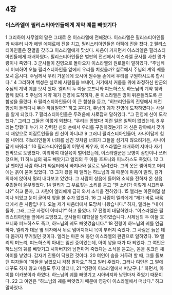 ## 4장
### 이스라엘이 필리스티아인들에게 계약 궤를 빼앗기다
1 그리하여 사무엘의 말은 그대로 온 이스라엘에 전해졌다. 이스라엘은 필리스티아인들과 싸우러 나가 에벤 에제르에 진을 치고, 필리스티아인들은 아펙에 진을 쳤다.
2 필리스티아인들은 전열을 갖추고 이스라엘에게 맞섰다. 싸움이 커지면서 이스라엘은 필리스티아인들에게 패배하였다. 필리스티아인들은 벌판의 전선에서 이스라엘 군사를 사천 명가량이나 죽였다.
3 군사들이 진영으로 돌아오자 이스라엘의 원로들이 말하였다. “주님께서 어찌하여 오늘 필리스티아인들 앞에서 우리를 치셨을까? 실로에서 주님의 계약 궤를 모셔 옵시다. 주님께서 우리 가운데에 오시어 원수들 손에서 우리를 구원하시도록 합시다.”
4 그리하여 백성은 실로에 사람들을 보내어, 거기에서 커룹들 위에 좌정하신 만군의 주님의 계약 궤를 모셔 왔다. 엘리의 두 아들 호프니와 피느하스도 하느님의 계약 궤와 함께 왔다.
5 주님의 계약 궤가 진영에 도착하자, 온 이스라엘은 땅이 뒤흔들리도록 큰 함성을 올렸다.
6 필리스티아인들이 이 큰 함성을 듣고, “히브리인들의 진영에서 저런 함성이 들리다니 무슨 까닭일까?” 하고 묻다가, 주님의 궤가 진영에 도착하였다는 사실을 알게 되었다.
7 필리스티아인들은 두려움에 사로잡혀 말하였다. “그 진영에 신이 도착했다.” 그리고 그들은 이렇게 외쳤다. “우리는 망했다! 이런 일은 일찍이 없었는데.
8 우리는 망했다! 누가 저 강력한 신의 손에서 우리를 구원하겠는가? 저 신은 광야에서 갖가지 재앙으로 이집트인들을 친 신이 아니냐!
9 그러니 필리스티아인들아, 사나이답게 힘을 내어라. 히브리인들이 너희를 섬긴 것처럼 너희가 그들을 섬기지 않으려거든, 사나이답게 싸워라.”
10 필리스티아인들이 이렇게 싸우자, 이스라엘은 패배하여 저마다 자기 천막으로 도망쳤다. 이리하여 대살육이 벌어졌는데, 이스라엘군은 보병이 삼만이나 쓰러졌으며,
11 하느님의 궤도 빼앗기고 엘리의 두 아들 호프니와 피느하스도 죽었다.
12 그날 벤야민 사람 하나가 싸움터에서 빠져나와 실로로 달려왔다. 그의 옷은 찢어지고 머리에는 흙이 묻어 있었다.
13 그가 왔을 때 엘리는 하느님의 궤 때문에 마음이 떨려, 길가 의자에 앉아서 멀리 내다보고 있었다. 그 사람이 성읍에 들어와 소식을 전하자 온 성읍 주민들이 울부짖었다.
14 엘리가 그 부르짖는 소리를 듣고 “웬 소리가 이렇게 시끄러우냐?” 하고 묻자, 그 사람이 엘리에게 급히 와서 소식을 전하였다.
15 엘리는 아흔여덟 살이나 되었고 눈이 굳어져 앞을 볼 수가 없었다.
16 그 사람이 엘리에게 “제가 바로 싸움터에서 온 사람입니다. 오늘 제가 싸움터에서 도망쳐 나왔습니다.” 하자, 엘리는 “내 아들아, 그래, 그곳 사정이 어떠냐?” 하고 물었다.
17 전령이 대답하였다. “이스라엘은 필리스티아인들 앞에서 도망쳤고, 군사들이 대학살을 당하였습니다. 사제님의 두 아들 호프니와 피느하스도 죽고, 하느님의 궤도 빼앗겼습니다.”
18 전령이 하느님의 궤를 언급하자, 엘리가 대문 옆 의자에서 뒤로 넘어지더니 목이 부러져 죽었다. 그 사람은 늙은 데다 몸까지 무거웠던 것이다. 엘리는 마흔 해 동안 이스라엘의 판관으로 일하였다.
19 엘리의 며느리, 피느하스의 아내는 임신 중이었는데, 아이 낳을 때가 다 되었다. 그 여인은 하느님의 궤를 빼앗기고 시아버지와 남편마저 죽었다는 소식을 듣고는, 몸을 웅크린 채 아이를 낳았다. 갑자기 진통이 닥쳤던 것이다.
20 여인이 숨을 거두려 할 때, 그를 돌보던 여자들이 “아들을 낳았으니 걱정 말아요.” 하고 일러 주었다. 그러나 여인은 그 말에 대꾸도 하지 않고 마음도 두지 않더니,
21 “영광이 이스라엘에서 떠났구나.” 하면서, 아이를 이카봇이라 하였다. 하느님의 궤를 빼앗기고 시아버지와 남편마저 죽었기 때문이다.
22 그 여인은 “하느님의 궤를 빼앗겼기 때문에 영광이 이스라엘에서 떠났다.” 하고 말하였다.
